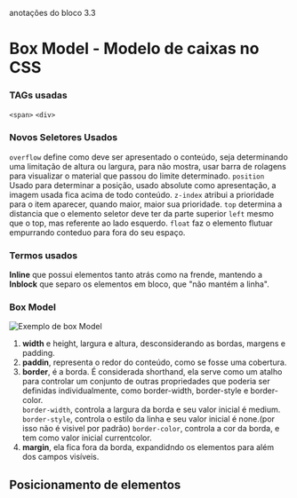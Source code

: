 anotações do bloco 3.3

# Box Model - Modelo de caixas no CSS

### TAGs usadas

`<span>`
`<div>` 

### Novos Seletores Usados

`overflow` define como deve ser apresentado o conteúdo, seja determinando uma limitação de altura ou largura, para não mostra, usar barra de rolagens para visualizar o material que passou do limite determinado.
`position` Usado para determinar a posição, usado absolute como apresentação, a imagem usada fica acima de todo conteúdo.
`z-index` atribui a prioridade para o item aparecer, quando maior, maior sua prioridade.
`top` determina a distancia que o elemento seletor deve ter da parte superior
`left` mesmo que o top, mas referente ao lado esquerdo.
`float` faz o elemento flutuar empurrando conteduo para fora do seu espaço.

### Termos usados

**Inline** que possui elementos tanto atrás como na frende, mantendo a 
**Inblock** que separo os elementos em bloco, que "não mantém a linha".

### Box Model

![Exemplo de box Model](css-box-mode.png)

1. **width** e height, largura e altura, desconsiderando as bordas, margens e padding.
2. **paddin**, representa o redor do conteúdo, como se fosse uma cobertura.
3. **border**, é a borda. É considerada shorthand, ela serve como um atalho para controlar um conjunto de outras propriedades que poderia ser definidas individualmente, como border-width, border-style e border-color. <br>
`border-width`, controla a largura da borda e seu valor inicial é medium.
`border-style`, controla o estilo da linha e seu valor inicial é none.(por isso não é visivel por padrão)
`border-color`, controla a cor da borda, e tem como valor inicial currentcolor.
4. **margin**, ela fica fora da borda, expandidndo os elementos para além dos campos visíveis.

## Posicionamento de elementos

